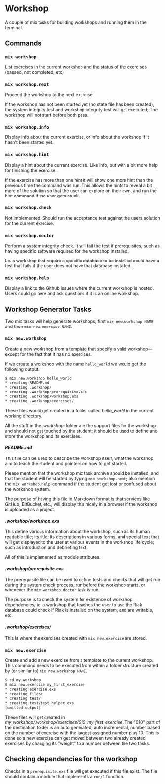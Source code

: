 Workshop
========
A couple of mix tasks for building workshops and running them in the terminal.

Commands
--------
### `mix workshop`
List exercises in the current workshop and the status of the exercises (passed, not completed, etc)

### `mix workshop.next`
Proceed the workshop to the next exercise.

If the workshop has not been started yet (no state file has been created), the system integrity test and workshop integrity test will get executed; The workshop will not start before both pass.

### `mix workshop.info`
Display info about the current exercise, or info about the workshop if it hasn't been started yet.

### `mix workshop.hint`
Display a hint about the current exercise. Like info, but with a bit more help for finishing the exercise.

If the exercise has more than one hint it will show one more hint than the previous time the command was run. This allows the hints to reveal a bit more of the solution so that the user can explore on their own, and run the hint command if the user gets stuck.

### `mix workshop.check`
Not implemented. Should run the acceptance test against the users solution for the current exercise.

### `mix workshop.doctor`
Perform a system integrity check. It will fail the test if prerequisites, such as having specific software required for the workshop installed.

I.e. a workshop that require a specific database to be installed could have a test that fails if the user does not have that database installed.

### `mix workshop.help`
Display a link to the Github issues where the current workshop is hosted. Users could go here and ask questions if it is an online workshop.

Workshop Generator Tasks
------------------------
Two mix tasks will help generate workshops; first `mix new.workshop NAME` and then `mix new.exercise NAME`.

### `mix new.workshop`
Create a new workshop from a template that specify a valid workshop—except for the fact that it has no exercises.

If we create a workshop with the name `hello_world` we would get the following output.

```bash
$ mix new.workshop hello_world
* creating README.md
* creating .workshop/
* creating .workshop/prerequisite.exs
* creating .workshop/workshop.exs
* creating .workshop/exercises/
```

These files would get created in a folder called *hello_world* in the current working directory.

All the stuff in the *.workshop*-folder are the support files for the workshop and should not get touched by the student; it should be used to define and store the workshop and its exercises.

#### *README.md*
This file can be used to describe the workshop itself, what the workshop aim to teach the student and pointers on how to get started.

Please mention that the workshop mix task archive should be installed, and that the student will be started by typing `mix workshop.next`; also mention the `mix workshop.help`-command if the student get lost or confused about the workshop system.

The purpose of having this file in Markdown format is that services like GitHub, BitBucket, etc., will display this nicely in a browser if the workshop is uploaded as a project.

#### *.workshop/workshop.exs*
This define various information about the workshop, such as its human readable title; its title; its descriptions in various forms, and special text that will get displayed to the user at various events in the workshop life cycle; such as introduction and debriefing text.

All of this is implemented as module attributes.

#### *.workshop/prerequisite.exs*
The prerequisite file can be used to define tests and checks that will get run during the system check process, run before the workshop starts, or whenever the `mix workshop.doctor` task is run.

The purpose is to check the system for existence of workshop dependencies; ie. a workshop that teaches the user to use the Riak database could check if Riak is installed on the system, and are writable, etc.

#### *.workshop/exercises/*
This is where the exercises created with `mix new.exercise` are stored.

### `mix new.exercise`
Create and add a new exercise from a template to the current workshop. This command needs to be executed from within a folder structure created by (or similar to) `mix new.workshop NAME`.

```bash
$ cd my_workshop
$ mix new.exercise my_first_exercise
* creating exercise.exs
* creating files/
* creating test/
* creating test/test_helper.exs
[omitted output]
```

These files will get created in *my_workshop/.workshop/exercises/010_my_first_exercise*. The "010" part of the destination folder is an auto generated, auto incremental, number based on the number of exercise with the largest assigned number plus 10. This is done so a new exercise can get moved between two already created exercises by changing its "weight" to a number between the two tasks.

Checking dependencies for the workshop
--------------------------------------
Checks in a `prerequisite.exs` file will get executed if this file exist. The file should contain a module that implements a `run/1` function.
